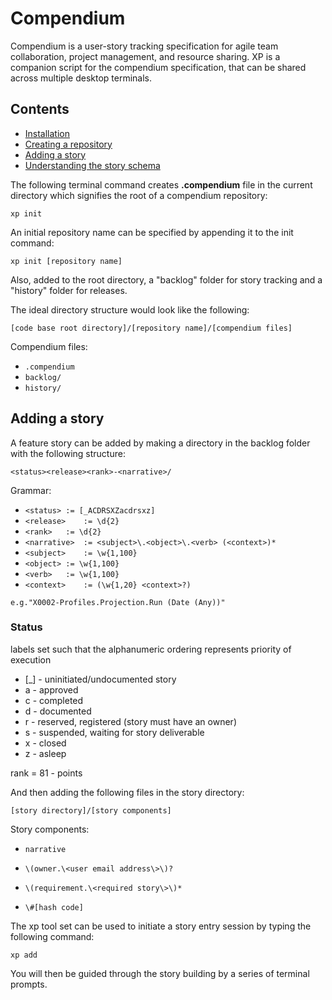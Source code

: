 # Compendium

Compendium is a user-story tracking specification for agile team collaboration, project management, and resource sharing.  XP is a companion script for the compendium specification, that can be shared across multiple desktop terminals.

## Contents

- [Installation](#installation)
- [Creating a repository](#creating-a-repository)
- [Adding a story](#adding-a-story)
- [Understanding the story schema](#understanding-the-story-schema)

The following terminal command creates **.compendium** file in the current directory which signifies the root of a compendium repository:

`xp init`

An initial repository name can be specified by appending it to the init command:

`xp init [repository name]`

Also, added to the root directory, a "backlog" folder for story tracking and a "history" folder for releases.

The ideal directory structure would look like the following:

`[code base root directory]/[repository name]/[compendium files]`

Compendium files:

- `.compendium` 
- `backlog/`  
- `history/`  

## Adding a story

A feature story can be added by making a directory in the backlog folder with the following structure:

`<status><release><rank>-<narrative>/`

Grammar:

- `<status>	:= [_ACDRSXZacdrsxz]`
- `<release>	:= \d{2}`
- `<rank>	:= \d{2}`
- `<narrative> 	:= <subject>\.<object>\.<verb> (<context>)*`
- `<subject> 	:= \w{1,100}`
- `<object>	:= \w{1,100}`
- `<verb>	:= \w{1,100}`
- `<context>	:= (\w{1,20} <context>?)`

`e.g."X0002-Profiles.Projection.Run (Date (Any))"`


### Status
labels set such that the alphanumeric ordering represents priority of execution	

- [_] - uninitiated/undocumented story
- a - approved
- c - completed
- d - documented
- r - reserved, registered (story must have an owner)
- s - suspended, waiting for story deliverable
- x - closed
- z - asleep

rank = 81 - points
	
And then adding the following files in the story directory:

`[story directory]/[story components]`

Story components:

- `narrative`

- `\(owner.\<user email address\>\)?`
	
- `\(requirement.\<required story\>\)*`

- `\#[hash code]`

The xp tool set can be used to initiate a story entry session by typing the following command:

`xp add`

You will then be guided through the story building by a series of terminal prompts.
